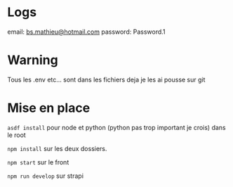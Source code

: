 # Logs
email: bs.mathieu@hotmail.com
password: Password.1

# Warning
Tous les .env etc... sont dans les fichiers deja je les ai pousse sur git

# Mise en place

`asdf install` pour node et python (python pas trop important je crois) dans le root

`npm install` sur les deux dossiers.

`npm start` sur le front

`npm run develop` sur strapi
